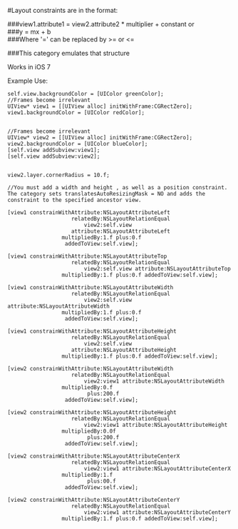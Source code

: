 #Layout constraints are in the format:

###view1.attribute1 = view2.attribute2 * multiplier + constant
or  
###y = mx + b  
###Where '=' can be replaced by >= or <=

###This category emulates that structure

Works in iOS 7

Example Use:

	self.view.backgroundColor = [UIColor greenColor];
	//Frames become irrelevant
	UIView* view1 = [[UIView alloc] initWithFrame:CGRectZero];
	view1.backgroundColor = [UIColor redColor];
	
	
	//Frames become irrelevant
	UIView* view2 = [[UIView alloc] initWithFrame:CGRectZero];
	view2.backgroundColor = [UIColor blueColor];
	[self.view addSubview:view1];
	[self.view addSubview:view2];
	
	
	view2.layer.cornerRadius = 10.f;
	
	//You must add a width and height , as well as a position constraint. The category sets translatesAutoResizingMask = NO and adds the constraint to the specified ancestor view.
	
	[view1 constrainWithAttribute:NSLayoutAttributeLeft
						relatedBy:NSLayoutRelationEqual
							view2:self.view
						attribute:NSLayoutAttributeLeft
					 multipliedBy:1.f plus:0.f
					  addedToView:self.view];
	
	[view1 constrainWithAttribute:NSLayoutAttributeTop
						relatedBy:NSLayoutRelationEqual
							view2:self.view attribute:NSLayoutAttributeTop
					 multipliedBy:1.f plus:0.f addedToView:self.view];
	
	[view1 constrainWithAttribute:NSLayoutAttributeWidth
						relatedBy:NSLayoutRelationEqual
							view2:self.view attribute:NSLayoutAttributeWidth
					 multipliedBy:1.f plus:0.f
					  addedToView:self.view];
	
	[view1 constrainWithAttribute:NSLayoutAttributeHeight
						relatedBy:NSLayoutRelationEqual
							view2:self.view
						attribute:NSLayoutAttributeHeight
					 multipliedBy:1.f plus:0.f addedToView:self.view];
	
	[view2 constrainWithAttribute:NSLayoutAttributeWidth
						relatedBy:NSLayoutRelationEqual
							view2:view1 attribute:NSLayoutAttributeWidth
					 multipliedBy:0.f
							 plus:200.f
					  addedToView:self.view];
	
	[view2 constrainWithAttribute:NSLayoutAttributeHeight
						relatedBy:NSLayoutRelationEqual
							view2:view1 attribute:NSLayoutAttributeHeight
					 multipliedBy:0.0f
							 plus:200.f
					  addedToView:self.view];
	
	[view2 constrainWithAttribute:NSLayoutAttributeCenterX
						relatedBy:NSLayoutRelationEqual
							view2:view1 attribute:NSLayoutAttributeCenterX
					 multipliedBy:1.f
							 plus:00.f
					  addedToView:self.view];
	
	[view2 constrainWithAttribute:NSLayoutAttributeCenterY
						relatedBy:NSLayoutRelationEqual
							view2:view1 attribute:NSLayoutAttributeCenterY
					 multipliedBy:1.f plus:0.f addedToView:self.view];
